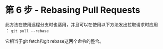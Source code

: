 # 第 6 步 - Rebasing Pull Requests
此方法在使用远程分支时也适用，并且可以在使用以下方法发出拉取请求时应用 ：
`git pull --rebase`

它相当于git fetch和git rebase这两个命令的整合。
